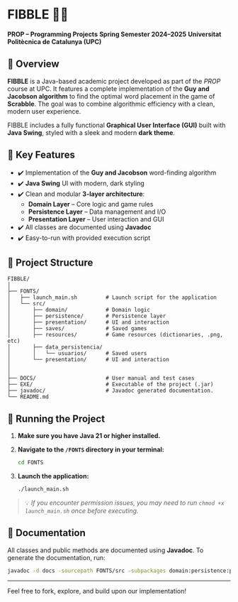 # FIBBLE 🧠🎲
**PROP – Programming Projects**
**Spring Semester 2024–2025**
**Universitat Politècnica de Catalunya (UPC)**

## 📌 Overview

**FIBBLE** is a Java-based academic project developed as part of the *PROP* course at UPC. It features a complete implementation of the **Guy and Jacobson algorithm** to find the optimal word placement in the game of **Scrabble**. The goal was to combine algorithmic efficiency with a clean, modern user experience.

FIBBLE includes a fully functional **Graphical User Interface (GUI)** built with **Java Swing**, styled with a sleek and modern **dark theme**.

## 🧠 Key Features

- ✔️ Implementation of the **Guy and Jacobson** word-finding algorithm
- ✔️ **Java Swing** UI with modern, dark styling
- ✔️ Clean and modular **3-layer architecture**:
  - **Domain Layer** – Core logic and game rules
  - **Persistence Layer** – Data management and I/O
  - **Presentation Layer** – User interaction and GUI
- ✔️ All classes are documented using **Javadoc**
- ✔️ Easy-to-run with provided execution script

## 📂 Project Structure

```
FIBBLE/
│
├── FONTS/
│   ├── launch_main.sh         # Launch script for the application
│   └── src/
│       ├── domain/            # Domain logic
│       ├── persistence/       # Persistence layer
│       ├── presentation/      # UI and interaction
│       ├── saves/             # Saved games
│       ├── resources/         # Game resources (dictionaries, .png, etc)
│       ├── data_persistencia/
│       │   └── usuarios/      # Saved users
│       └── presentation/      # UI and interaction
│
│
├── DOCS/                      # User manual and test cases
├── EXE/                       # Executable of the project (.jar)
├── javadoc/                   # Javadoc generated documentation.
└── README.md
```

## 🚀 Running the Project

1. **Make sure you have Java 21 or higher installed.**

2. **Navigate to the `/FONTS` directory in your terminal:**
   ```bash
   cd FONTS
   ```

3. **Launch the application:**
   ```bash
   ./launch_main.sh
   ```

> 💡 *If you encounter permission issues, you may need to run `chmod +x launch_main.sh` once before executing.*

## 📖 Documentation

All classes and public methods are documented using **Javadoc**.
To generate the documentation, run:

```bash
javadoc -d docs -sourcepath FONTS/src -subpackages domain:persistence:presentation
```
---

Feel free to fork, explore, and build upon our implementation!
